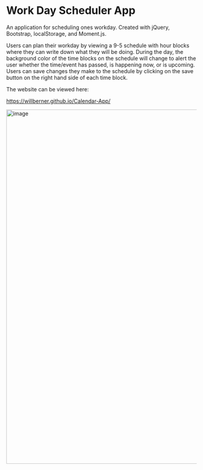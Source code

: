 # Work Day Scheduler App

An application for scheduling ones workday. Created with jQuery, Bootstrap, localStorage, and Moment.js.

Users can plan their workday by viewing a 9-5 schedule with hour blocks where they can write down what they will be doing. During the day, the background color of the time blocks on the schedule will change to alert the user whether the time/event has passed, is happening now, or is upcoming. Users can save changes they make to the schedule by clicking on the save button on the right hand side of each time block.

The website can be viewed here:

https://willberner.github.io/Calendar-App/

<img width="937" alt="image" src="https://user-images.githubusercontent.com/25047954/125397481-01c3ef80-e37c-11eb-9c85-d6301aaf2cbc.png">
